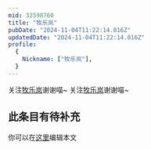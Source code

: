 ```yaml
---
mid: 32598760
title: "牧乐岚"
pubDate: "2024-11-04T11:22:14.016Z"
updatedDate: "2024-11-04T11:22:14.016Z"
profile:
  {
    Nickname: ["牧乐岚"],
  }
---
```


关注[牧乐岚](https://space.bilibili.com/32598760)谢谢喵~ 关注[牧乐岚](https://space.bilibili.com/32598760)谢谢喵~

## 此条目有待补充
你可以在[这里](https://github.com/Yuhanawa/VTuber.ICU-Content/edit/master/v/牧乐岚/index.md)编辑本文
